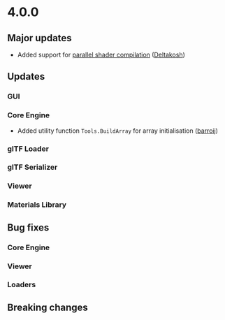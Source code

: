 # 4.0.0

## Major updates

- Added support for [parallel shader compilation](https://www.khronos.org/registry/webgl/extensions/KHR_parallel_shader_compile/) ([Deltakosh](https://github.com/deltakosh))

## Updates

### GUI

### Core Engine

- Added utility function `Tools.BuildArray` for array initialisation ([barroij](https://github.com/barroij))

### glTF Loader

### glTF Serializer

### Viewer

### Materials Library

## Bug fixes

### Core Engine

### Viewer

### Loaders

## Breaking changes
